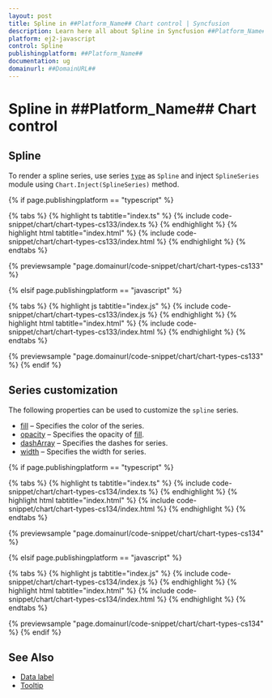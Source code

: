 ```yaml
---
layout: post
title: Spline in ##Platform_Name## Chart control | Syncfusion
description: Learn here all about Spline in Syncfusion ##Platform_Name## Chart control of Syncfusion Essential JS 2 and more.
platform: ej2-javascript
control: Spline 
publishingplatform: ##Platform_Name##
documentation: ug
domainurl: ##DomainURL##
---
```


# Spline in ##Platform_Name## Chart control

## Spline

To render a spline series, use series [`type`](../api/chart/seriesModel/#type-string) as `Spline` and inject `SplineSeries` module using `Chart.Inject(SplineSeries)` method.

{% if page.publishingplatform == "typescript" %}

 {% tabs %}
{% highlight ts tabtitle="index.ts" %}
{% include code-snippet/chart/chart-types-cs133/index.ts %}
{% endhighlight %}
{% highlight html tabtitle="index.html" %}
{% include code-snippet/chart/chart-types-cs133/index.html %}
{% endhighlight %}
{% endtabs %}
        
{% previewsample "page.domainurl/code-snippet/chart/chart-types-cs133" %}

{% elsif page.publishingplatform == "javascript" %}

{% tabs %}
{% highlight js tabtitle="index.js" %}
{% include code-snippet/chart/chart-types-cs133/index.js %}
{% endhighlight %}
{% highlight html tabtitle="index.html" %}
{% include code-snippet/chart/chart-types-cs133/index.html %}
{% endhighlight %}
{% endtabs %}

{% previewsample "page.domainurl/code-snippet/chart/chart-types-cs133" %}
{% endif %}

## Series customization

The following properties can be used to customize the `spline` series.

* [fill](../api/chart/seriesModel/#fill-string) – Specifies the color of the series.
* [opacity](../api/chart/seriesModel/#opacity) – Specifies the opacity of [fill](../api/chart/seriesModel/#fill-string).
* [dashArray](../api/chart/seriesModel/#dasharray) – Specifies the dashes for series.
* [width](/api/chart/seriesModel/#width) – Specifies the width for series.

{% if page.publishingplatform == "typescript" %}

 {% tabs %}
{% highlight ts tabtitle="index.ts" %}
{% include code-snippet/chart/chart-types-cs134/index.ts %}
{% endhighlight %}
{% highlight html tabtitle="index.html" %}
{% include code-snippet/chart/chart-types-cs134/index.html %}
{% endhighlight %}
{% endtabs %}
        
{% previewsample "page.domainurl/code-snippet/chart/chart-types-cs134" %}

{% elsif page.publishingplatform == "javascript" %}

{% tabs %}
{% highlight js tabtitle="index.js" %}
{% include code-snippet/chart/chart-types-cs134/index.js %}
{% endhighlight %}
{% highlight html tabtitle="index.html" %}
{% include code-snippet/chart/chart-types-cs134/index.html %}
{% endhighlight %}
{% endtabs %}

{% previewsample "page.domainurl/code-snippet/chart/chart-types-cs134" %}
{% endif %}

## See Also

* [Data label](./data-labels/)
* [Tooltip](./tool-tip/)
